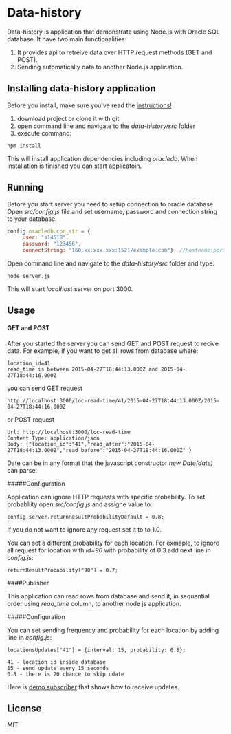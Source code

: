 # Data-history

Data-history is application that demonstrate using Node.js with Oracle SQL database. 
It have two main functionalities:
  1. It provides api to retreive data over HTTP request methods (GET and POST).
  2. Sending automatically data to another Node.js application. 

## Installing data-history application
Before you install, make sure you've read the [instructions!](INSTALLATION.md) 
  1. download project or clone it with git
  2. open command line and navigate to the *data-history/src* folder
  3. execute command:
```
npm install
```
This will install application dependencies including *oracledb*. When installation is finished you can start applicatoin.

## Running

Before you start server you need to setup connection to oracle database. Open *src/config.js* file and set username, password and connection string to your database.
```javascript
config.oracledb.con_str = {  
     user: "s14518",  
     password: "123456",  
     connectString: "160.xx.xxx.xxx:1521/example.com"}; //hostname:port/service_name
```

Open command line and navigate to the *data-history/src* folder and type:
```
node server.js
```
This will start *localhost* server on port 3000. 

## Usage

#### GET and POST
After you started the server you can send GET and POST request to recive data.
For example, if you want to get all rows from database where:
```
location_id=41
read_time is between 2015-04-27T18:44:13.000Z and 2015-04-27T18:44:16.000Z
```
you can send GET request 
```
http://localhost:3000/loc-read-time/41/2015-04-27T18:44:13.000Z/2015-04-27T18:44:16.000Z
```
  or POST request
```
Url: http://localhost:3000/loc-read-time
Content Type: application/json
Body: {"location_id":"41","read_after":"2015-04-27T18:44:13.000Z","read_before":"2015-04-27T18:44:16.000Z" }
```
Date can be in any format that the javascript constructor *new Date(date)* can parse.

#####Configuration

  Application can ignore HTTP requests with specific probability. To set probabliity open *src/config.js* and assigne value to: 
  ```
  config.server.returnResultProbabilityDefault = 0.8;
  ```
 If you do not want to ignore any request set it to to 1.0.
 
You can set a different probability for each location. For exmaple, to ignore all request for location with *id=90* with probability of 0.3 add next line in *config.js*:
```
returnResultProbability["90"] = 0.7;
```

####Publisher

This application can read rows from database and send it, in sequential order using *read_time* column, to another node js application.

#####Configuration

You can set sending frequency and probability for each location by adding line in *config.js*:
```
locationsUpdates["41"] = {interval: 15, probability: 0.8};

41 - location id inside database
15 - send update every 15 seconds
0.8 - there is 20 chance to skip udate
```

Here is [demo subscriber](demos)  that shows how to receive updates.
## License
MIT
